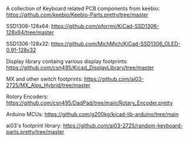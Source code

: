 A collection of Keyboard related PCB components from keebio:
    https://github.com/keebio/Keebio-Parts.pretty/tree/master


SSD1306-128x64:
     https://github.com/pforrmi/KiCad-SSD1306-128x64/tree/master

SSD1306-128x32:
    https://github.com/MichMich/KiCad-SSD1306_OLED-0.91-128x32

Display library containg various display footprints:
    https://github.com/csn495/Kicad_DisplayLibrary/tree/master


MX and other switch footprints:
    https://github.com/ai03-2725/MX_Alps_Hybrid/tree/master

Rotory Encoders:
    https://github.com/csn495/DadPad/tree/main/Rotary_Encoder.pretty

Arduino MCUs:
    https://github.com/g200kg/kicad-lib-arduino/tree/main

ai03's footprint library:
    https://github.com/ai03-2725/random-keyboard-parts.pretty/tree/master